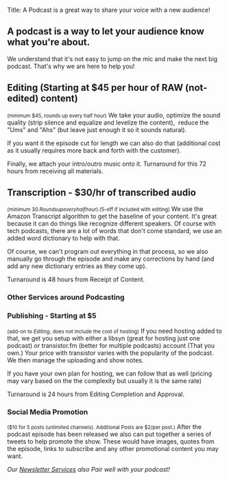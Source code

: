 Title: A Podcast is a great way to share your voice with a new audience!

## A podcast is a way to let your audience know what you're about.

We understand that it's not easy to jump on the mic and make the next big podcast. That's why we are here to help you!
## Editing (Starting at $45 per hour of RAW (not-edited) content) 
<small>(minimum $45, rounds up every half hour)</small>
We take your audio, optimize the sound quality (strip silence and equalize and levelize the content),  reduce the "Ums" and "Ahs" (but leave just enough it so it sounds natural).

If you want it the episode cut for length we can also do that (additional cost as it usually requires more back and forth with the customer).

Finally, we attach your intro/outro music onto it. Turnaround for this 72 hours from receiving all materials.

## Transcription - $30/hr of transcribed audio 
<small>(minimum $30. Rounds up every half hour). ($5-off if included with editing)</small>
We use the Amazon Transcript algorithm to get the baseline of your content. It's great because it can do things like recognize different speakers. Of course with tech podcasts, there are a lot of words that don't come standard, we use an added word dictionary to help with that.

Of course, we can't program out everything in that process, so we also manually go through the episode and make any corrections by hand (and add any new dictionary entries as they come up).  

Turnaround is 48 hours from Receipt of Content. 

### Other Services around Podcasting
### Publishing - Starting at $5
<small>(add-on to <em>Editing</em>, does not include the cost of hosting)</small>
If you need hosting added to that, we get you setup with either a libsyn (great for hosting just one podcast) or transistor.fm (better for multiple podcasts) account (That you own.) Your price with transistor varies with the popularity of the podcast. We then manage the uploading and show notes.

If you have your own plan for hosting, we can follow that as well (pricing may vary based on the the complexity but usually it is the same rate)

Turnaround is 24 hours from Editing Completion and Approval.

### Social Media Promotion
<small>($10 for 5 posts (unlimited channels). Additional Posts are $2/per post.)</small>
After the podcast episode has been released we also can put together a series of tweets to help promote the show. These would have images, quotes from the episode, links to subscribe and any other promotional content you may want. 

*Our [Newsletter Services](./newsletter_services) also Pair well with your podcast!* 
